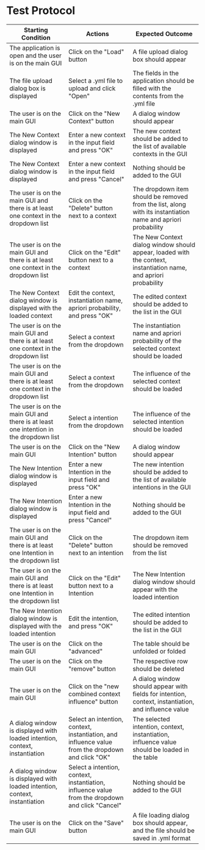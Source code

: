 # Test Protocol

| Starting Condition | Actions | Expected Outcome |
| --- | --- | --- | 
| The application is open and the user is on the main GUI | Click on the "Load" button | A file upload dialog box should appear |
| The file upload dialog box is displayed | Select a .yml file to upload and click "Open" | The fields in the application should be filled with the contents from the .yml file |
| The user is on the main GUI | Click on the "New Context" button | A dialog window should appear |
| The New Context dialog window is displayed | Enter a new context in the input field and press "OK" | The new context should be added to the list of available contexts in the GUI |
| The New Context dialog window is displayed | Enter a new context in the input field and press "Cancel" | Nothing should be added to the GUI |
| The user is on the main GUI and there is at least one context in the dropdown list | Click on the "Delete" button next to a context | The dropdown item should be removed from the list, along with its instantiation name and apriori probability |
| The user is on the main GUI and there is at least one context in the dropdown list | Click on the "Edit" button next to a context | The New Context dialog window should appear, loaded with the context, instantiation name, and apriori probability |
| The New Context dialog window is displayed with the loaded context | Edit the context, instantiation name, apriori probability, and press "OK" | The edited context should be added to the list in the GUI |
| The user is on the main GUI and there is at least one context in the dropdown list | Select a context from the dropdown | The instantiation name and apriori probability of the selected context should be loaded |
| The user is on the main GUI and there is at least one context in the dropdown list | Select a context from the dropdown | The influence of the selected context should be loaded |
| The user is on the main GUI and there is at least one intention in the dropdown list | Select a intention from the dropdown | The influence of the selected intention should be loaded |
| The user is on the main GUI | Click on the "New Intention" button | A dialog window should appear |
| The New Intention dialog window is displayed | Enter a new Intention in the input field and press "OK" | The new intention should be added to the list of available intentions in the GUI |
| The New Intention dialog window is displayed | Enter a new Intention in the input field and press "Cancel" | Nothing should be added to the GUI |
| The user is on the main GUI and there is at least one Intention in the dropdown list | Click on the "Delete" button next to an intention | The dropdown item should be removed from the list |
| The user is on the main GUI and there is at least one Intention in the dropdown list | Click on the "Edit" button next to a Intention | The New Intention dialog window should appear with the loaded intention |
| The New Intention dialog window is displayed with the loaded intention | Edit the intention, and press "OK" | The edited intention should be added to the list in the GUI |
| The user is on the main GUI | Click on the "advanced" | The table should be unfolded or folded |
| The user is on the main GUI | Click on the "remove" button | The respective row should be deleted |
| The user is on the main GUI | Click on the "new combined context influence" button |  A dialog window should appear with fields for intention, context, instantiation, and influence value |
| A dialog window is displayed with loaded intention, context, instantiation |  Select an intention, context, instantiation, and influence value from the dropdown and click "OK" | The selected intention, context, instantiation, influence value should be loaded in the table |
| A dialog window is displayed with loaded intention, context, instantiation |  Select a intention, context, instantiation, influence value from the dropdown and click "Cancel" | Nothing should be added to the GUI |
| The user is on the main GUI | Click on the "Save" button | A file loading dialog box should appear, and the file should be saved in .yml format | 

